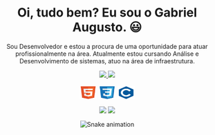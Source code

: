<div>

<h1 align="center">
    Oi, tudo bem? Eu sou o Gabriel Augusto.
<a https://www.linkedin.com/in/gabriel-augusto-525893205/">  😃️</a>
</h1>

<p align="center">
    Sou Desenvolvedor e estou a procura de uma oportunidade para atuar profissionalmente na área. Atualmente estou cursando Análise e Desenvolvimento de sistemas, atuo na área de infraestrutura.
</p>
</div>

 

<div align="center">
<a href="https://github.com/g10souza">
<img height="150em" src="https://github-readme-stats.vercel.app/api?username=g10souza&count_private=true&include_all_commits=true&show_icons=true&theme=dracula&hide_border=false&show_owner=true"/>
<img height="150em" src="https://github-readme-stats.vercel.app/api/top-langs/?username=g10souza&theme=dracula&hide_border=false&&layout=compact"/>
</a>
</div>

 

<div align="center" valign="top"><br>
<img align="center" alt="HTML" height="30" width="40" src="https://raw.githubusercontent.com/devicons/devicon/master/icons/html5/html5-original.svg">
<img align="center" alt="CSS" height="30" width="40" src="https://raw.githubusercontent.com/devicons/devicon/master/icons/css3/css3-original.svg">
<img align="center" alt="c" height="30" width="40" src="https://raw.githubusercontent.com/devicons/devicon/master/icons/c/c-plain.svg"> 
</div><br>

 

<div align="center">
<a href="https://www.instagram.com/souza_g10/" target="_blank"><img src="https://img.shields.io/badge/-Instagram-%23E4405F?style=for-the-badge&logo=instagram&logoColor=white" target="_blank"></a>
<a href="https://www.linkedin.com/in/gabriel-augusto-525893205/" target="_blank"><img src="https://img.shields.io/badge/-LinkedIn-%230077B5?style=for-the-badge&logo=linkedin&logoColor=white" target="_blank"></a> 


 

<div align="center">

 

  ![Snake animation](https://github.com/danielbped/danielbped/blob/output/github-contribution-grid-snake.svg)

</div>
